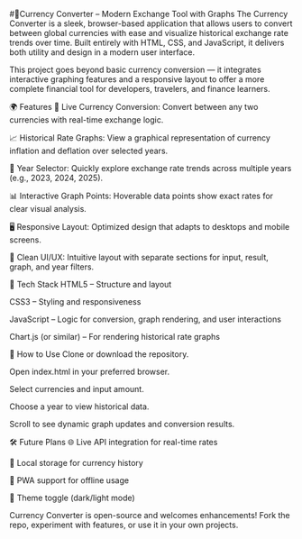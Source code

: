 #💱Currency Converter – Modern Exchange Tool with Graphs
The Currency Converter is a sleek, browser-based application that allows users to convert between global currencies with ease and visualize historical exchange rate trends over time. Built entirely with HTML, CSS, and JavaScript, it delivers both utility and design in a modern user interface.

This project goes beyond basic currency conversion — it integrates interactive graphing features and a responsive layout to offer a more complete financial tool for developers, travelers, and finance learners.

🌍 Features
🔄 Live Currency Conversion: Convert between any two currencies with real-time exchange logic.

📈 Historical Rate Graphs: View a graphical representation of currency inflation and deflation over selected years.

📅 Year Selector: Quickly explore exchange rate trends across multiple years (e.g., 2023, 2024, 2025).

📊 Interactive Graph Points: Hoverable data points show exact rates for clear visual analysis.

🖥️ Responsive Layout: Optimized design that adapts to desktops and mobile screens.

🎨 Clean UI/UX: Intuitive layout with separate sections for input, result, graph, and year filters.

🧠 Tech Stack
HTML5 – Structure and layout

CSS3 – Styling and responsiveness

JavaScript – Logic for conversion, graph rendering, and user interactions

Chart.js (or similar) – For rendering historical rate graphs

🚀 How to Use
Clone or download the repository.

Open index.html in your preferred browser.

Select currencies and input amount.

Choose a year to view historical data.

Scroll to see dynamic graph updates and conversion results.

🛠️ Future Plans
🌐 Live API integration for real-time rates

💾 Local storage for currency history

📱 PWA support for offline usage

🌙 Theme toggle (dark/light mode)

Currency Converter is open-source and welcomes enhancements! Fork the repo, experiment with features, or use it in your own projects.
